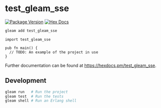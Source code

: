 # test_gleam_sse

[![Package Version](https://img.shields.io/hexpm/v/test_gleam_sse)](https://hex.pm/packages/test_gleam_sse)
[![Hex Docs](https://img.shields.io/badge/hex-docs-ffaff3)](https://hexdocs.pm/test_gleam_sse/)

```sh
gleam add test_gleam_sse
```
```gleam
import test_gleam_sse

pub fn main() {
  // TODO: An example of the project in use
}
```

Further documentation can be found at <https://hexdocs.pm/test_gleam_sse>.

## Development

```sh
gleam run   # Run the project
gleam test  # Run the tests
gleam shell # Run an Erlang shell
```
